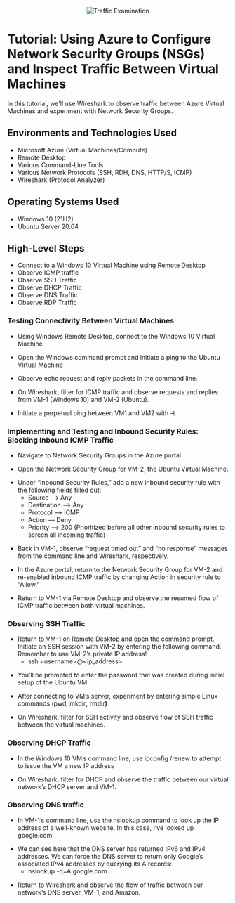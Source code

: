 <p align="center">
<img src="https://i.imgur.com/Ua7udoS.png" alt="Traffic Examination"/>
</p>

<h1>Tutorial: Using Azure to Configure Network Security Groups (NSGs) and Inspect Traffic Between Virtual Machines</h1>
In this tutorial, we'll use Wireshark to observe traffic between Azure Virtual Machines and experiment with Network Security Groups. <br />

<h2>Environments and Technologies Used</h2>

- Microsoft Azure (Virtual Machines/Compute)
- Remote Desktop
- Various Command-Line Tools
- Various Network Protocols (SSH, RDH, DNS, HTTP/S, ICMP)
- Wireshark (Protocol Analyzer)

<h2>Operating Systems Used </h2>

- Windows 10 (21H2)
- Ubuntu Server 20.04

<h2>High-Level Steps</h2>

- Connect to a Windows 10 Virtual Machine using Remote Desktop
- Observe ICMP traffic
- Observe SSH Traffic
- Observe DHCP Traffic
- Observe DNS Traffic
- Observe RDP Traffic
  
<body>
  <h3>Testing Connectivity Between Virtual Machines</h3>
  <ul>
    <li>Using Windows Remote Desktop, connect to the Windows 10 Virtual Machine</li>
  </ul>
  <ul>
    <li>Open the Windows command prompt and initiate a ping to the Ubuntu Virtual Machine</li>
  </ul>
  <ul>
    <li>Observe echo request and reply packets in the command line.</li>
  </ul>
  <ul>
    <li>On Wireshark, filter for ICMP traffic and observe requests and replies from VM-1 (Windows 10) and VM-2 (Ubuntu).</li>
  </ul>
  <ul>
    <li>Initiate a perpetual ping between VM1 and VM2 with -t</li>
  </ul>
  <h3>Implementing and Testing and Inbound Security Rules: Blocking Inbound ICMP Traffic</h3>
  <ul>
    <li>Navigate to Network Security Groups in the Azure portal.</li>
  </ul>
  <ul>
    <li>Open the Network Security Group for VM-2, the Ubuntu Virtual Machine.</li>
  </ul>
  <ul>
    <li>Under “Inbound Security Rules,” add a new inbound security rule with the following fields filled out:
      <ul>
        <li>Source —&gt; Any</li>
      </ul>
      <ul>
        <li>Destination —&gt; Any</li>
      </ul>
      <ul>
        <li>Protocol —&gt; ICMP</li>
      </ul>
      <ul>
        <li>Action — Deny</li>
      </ul>
      <ul>
        <li>Priority —&gt; 200 (Prioritized before all other inbound security rules to screen all incoming traffic)</li>
      </ul>
    </li>
  </ul>
  <ul>
    <li>Back in VM-1, observe “request timed out” and “no response” messages from the command line and Wireshark, respectively.</li>
  </ul>
  <ul>
    <li>In the Azure portal, return to the Network Security Group for VM-2 and re-enabled inbound ICMP traffic by changing Action in security rule to “Allow.”</li>
  </ul>
  <ul>
    <li>Return to VM-1 via Remote Desktop and observe the resumed flow of ICMP traffic between both virtual machines.</li>
  </ul>
  <h3>Observing SSH Traffic</h3>
  <ul>
    <li>Return to VM-1 on Remote Desktop and open the command prompt. Initiate an SSH session with VM-2 by entering the following command. Remember to use VM-2’s private IP address!
      <ul>
        <li>ssh &lt;username&gt;@&lt;ip_address&gt;</li>
      </ul>
    </li>
  </ul>
  <ul>
    <li>You’ll be prompted to enter the password that was created during initial setup of the Ubuntu VM.</li>
  </ul>
  <ul>
    <li>After connecting to VM’s server, experiment by entering simple Linux commands (pwd, mkdir<strong>,</strong> rmdir<strong>)</strong></li>
  </ul>
  <ul>
    <li>On Wireshark, filter for SSH activity and observe flow of SSH traffic between the virtual machines.</li>
  </ul>
  <h3>Observing DHCP Traffic</h3>
  <ul>
    <li>In the Windows 10 VM’s command line, use ipconfig /renew to attempt to issue the VM a new IP address</li>
  </ul>
  <ul>
    <li>On Wireshark, filter for DHCP and observe the traffic between our virtual network’s DHCP server and VM-1.</li>
  </ul>
  <h3>Observing DNS traffic</h3>
  <ul>
    <li>In VM-1’s command line, use the nslookup command to look up the IP address of a well-known website. In this case, I’ve looked up google.com.</li>
  </ul>
  <ul>
    <li>We can see here that the DNS server has returned IPv6 and IPv4 addresses. We can force the DNS server to return only Google’s associated IPv4 addresses by querying its A records:
      <ul>
        <li>nslookup -q=A google.com</li>
      </ul>
    </li>
  </ul>
  <ul>
    <li>Return to Wireshark and observe the flow of traffic between our network’s DNS server, VM-1, and Amazon.</li>
  </ul>
</body>
</html>
